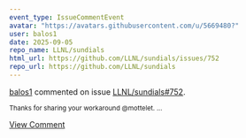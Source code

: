 ```yaml
---
event_type: IssueCommentEvent
avatar: "https://avatars.githubusercontent.com/u/5669480?"
user: balos1
date: 2025-09-05
repo_name: LLNL/sundials
html_url: https://github.com/LLNL/sundials/issues/752
repo_url: https://github.com/LLNL/sundials
---
```


<a href='https://github.com/balos1' target='_blank'>balos1</a> commented on issue <a href='https://github.com/LLNL/sundials/issues/752' target='_blank'>LLNL/sundials#752</a>.

<small>Thanks for sharing your workaround @mottelet. ...</small>

<a href='https://github.com/LLNL/sundials/issues/752' target='_blank'>View Comment</a>